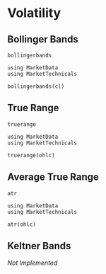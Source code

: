 # Volatility

## Bollinger Bands

```@docs
bollingerbands
```

```@repl
using MarketData
using MarketTechnicals

bollingerbands(cl)
```

## True Range

```@docs
truerange
```

```@repl
using MarketData
using MarketTechnicals

truerange(ohlc)
```

## Average True Range

```@docs
atr
```

```@repl
using MarketData
using MarketTechnicals

atr(ohlc)
```

## Keltner Bands

*Not Implemented*
